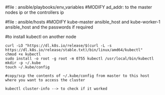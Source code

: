 
#file : ansible/playbooks/env_variables
    #MODIFY ad_addr: to the master nodes ip or the controllers ip

#file : ansible/hosts
    #MODIFY kube-master ansible_host and kube-worker-1 ansible_host
    and the passwords if required

#to install kubectl on another node

    curl -LO "https://dl.k8s.io/release/$(curl -L -s https://dl.k8s.io/release/stable.txt)/bin/linux/amd64/kubectl"
    chmod +x kubectl
    sudo install -o root -g root -m 0755 kubectl /usr/local/bin/kubectl
    mkdir -p ~/.kube
    touch ~/.kube/config

    #copy/scp the contents of ~/.kube/config from master to this host where you want to access the cluster

    kubectl cluster-info --> to check if it worked
 
